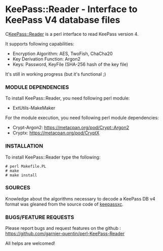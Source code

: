 # KeePass::Reader - Interface to KeePass V4 database files

C<KeePass::Reader> is a perl interface to read KeePass version 4.

It supports following capabilities:
* Encryption Algorithm: AES, TwoFish, ChaCha20 
* Key Derivation Function: Argon2
* Keys: Password, KeyFile (SHA-256 hash of the key file)

It's still in working progress (but it's functional ;)

### MODULE DEPENDENCIES

To install KeePass::Reader, you need following perl module:

* ExtUtils-MakeMaker

For the module execution, you need following perl module dependencies:

* Crypt-Argon2: https://metacpan.org/pod/Crypt::Argon2
* Cryptx: https://metacpan.org/pod/CryptX

### INSTALLATION

To install KeePass::Reader type the following:

```
# perl Makefile.PL
# make
# make install
```

### SOURCES

Knowledge about the algorithms necessary to decode a KeePass DB v4 format was gleaned from the source code of [keepassxc](https://github.com/keepassxreboot/keepassxc).

### BUGS/FEATURE REQUESTS

Please report bugs and request features on the github : https://github.com/garnier-quentin/perl-KeePass-Reader

All helps are welcomed!
